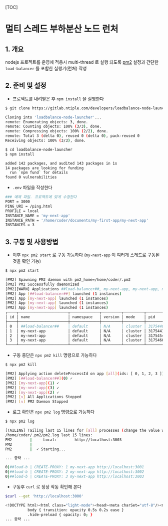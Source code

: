 [TOC]

# 멀티 스레드 부하분산 노드 런처

## 1. 개요

nodejs 프로젝트를 운영에 적용시 multi-thread 로 실행 되도록 [pm2](https://pm2.keymetrics.io/) 설정과 간단한 `load-balancer` 를 포함한 실행기(런처) 작성

## 2. 준비 및 설정

- 프로젝트를 내려받은 후 `npm install` 을 실행한다

<!--[-------------------------------------------------------------------------->
```bash
$ git clone https://gitlab.ntiple.com/developers/loadbalance-node-launcher.git

Cloning into 'loadbalance-node-launcher'...
remote: Enumerating objects: 3, done.
remote: Counting objects: 100% (3/3), done.
remote: Compressing objects: 100% (2/2), done.
remote: Total 3 (delta 0), reused 0 (delta 0), pack-reused 0
Receiving objects: 100% (3/3), done.

$ cd loadbalance-node-launcher
$ npm install

added 142 packages, and audited 143 packages in 1s
14 packages are looking for funding
  run `npm fund` for details
found 0 vulnerabilities
```
<!--]-------------------------------------------------------------------------->

- `.env` 파일을 작성한다

<!--[-------------------------------------------------------------------------->
```bash
### 예제 파일. 프로젝트에 맞게 수정한다
PORT = 3000
PING_URI = /ping.html
PROFILE = local
INSTANCE_NAME = 'my-next-app'
INSTANCE_PATH = '/home/coder/documents/my-first-app/my-next-app'
INSTANCES = 3
```
<!--]-------------------------------------------------------------------------->


## 3. 구동 및 사용방법

- 이후 `npx pm2 start` 로 구동 가능하다 (`my-next-app` 이 여러개 스레드로 구동된 것을 확인 가능)

<!--[-------------------------------------------------------------------------->
```bash
$ npx pm2 start

[PM2] Spawning PM2 daemon with pm2_home=/home/coder/.pm2
[PM2] PM2 Successfully daemonized
[PM2][WARN] Applications ##load-balancer##, my-next-app, my-next-app, my-next-app not running, starting...
[PM2] App [##load-balancer##] launched (1 instances)
[PM2] App [my-next-app] launched (1 instances)
[PM2] App [my-next-app] launched (1 instances)
[PM2] App [my-next-app] launched (1 instances)
┌────┬──────────────────────┬─────────────┬─────────┬─────────┬──────────┬────────┬──────┬───────────┬──────────┬──────────┬──────────┬──────────┐
│ id │ name                 │ namespace   │ version │ mode    │ pid      │ uptime │ ↺    │ status    │ cpu      │ mem      │ user     │ watching │
├────┼──────────────────────┼─────────────┼─────────┼─────────┼──────────┼────────┼──────┼───────────┼──────────┼──────────┼──────────┼──────────┤
│ 0  │ ##load-balancer##    │ default     │ N/A     │ cluster │ 3175440  │ 0s     │ 0    │ online    │ 0%       │ 54.9mb   │ coder    │ disabled │
│ 1  │ my-next-app          │ default     │ N/A     │ cluster │ 3175441  │ 0s     │ 0    │ online    │ 0%       │ 54.0mb   │ coder    │ disabled │
│ 2  │ my-next-app          │ default     │ N/A     │ cluster │ 3175454  │ 0s     │ 0    │ online    │ 0%       │ 49.9mb   │ coder    │ disabled │
│ 3  │ my-next-app          │ default     │ N/A     │ cluster │ 3175460  │ 0s     │ 0    │ online    │ 0%       │ 47.0mb   │ coder    │ disabled │
└────┴──────────────────────┴─────────────┴─────────┴─────────┴──────────┴────────┴──────┴───────────┴──────────┴──────────┴──────────┴──────────┘
```
<!--]-------------------------------------------------------------------------->

- 구동 중단은 `npx pm2 kill` 명령으로 가능하다

<!--[-------------------------------------------------------------------------->
```bash
$ npx pm2 kill

[PM2] Applying action deleteProcessId on app [all](ids: [ 0, 1, 2, 3 ])
[PM2] [##load-balancer##](0) ✓
[PM2] [my-next-app](1) ✓
[PM2] [my-next-app](3) ✓
[PM2] [my-next-app](2) ✓
[PM2] [v] All Applications Stopped
[PM2] [v] PM2 Daemon Stopped
```
<!--]-------------------------------------------------------------------------->

- 로그 확인은 `npx pm2 log` 명령으로 가능하다

<!--[-------------------------------------------------------------------------->
```bash
$ npx pm2 log

[TAILING] Tailing last 15 lines for [all] processes (change the value with --lines option)
/home/coder/.pm2/pm2.log last 15 lines:
PM2        |   - Local:        http://localhost:3003
PM2        | 
PM2        |  ✓ Starting...

... 중략 ...

0|##load-b | CREATE-PROXY: 1 my-next-app http://localhost:3001
0|##load-b | CREATE-PROXY: 2 my-next-app http://localhost:3002
0|##load-b | CREATE-PROXY: 3 my-next-app http://localhost:3003
```
<!--]-------------------------------------------------------------------------->

- 구동후 `curl` 로 정상 작동 확인해 본다

<!--[-------------------------------------------------------------------------->
```bash
$curl --get 'http://localhost:3000'

<!DOCTYPE html><html class="light-mode"><head><meta charSet="utf-8"/><meta name="viewport" content="width=device-width"/><meta name="next-head-count" content="2"/><meta http-equiv="cache-control" content="max-age=0"/><meta http-equiv="cache-control" content="no-cache"/><meta http-equiv="expires" content="0"/><meta http-equiv="expires" content="Tue, 01 Jan 1980 1:00:00 GMT"/><meta http-equiv="pragma" content="no-cache"/><script>window.globalThis = window;</script><link rel="preload" type="font/woff2" href="/assets/fonts/jal-onuel.woff" as="font"/><link rel="stylesheet" type="text/css" href="/assets/fonts/jal-onuel.css"/><meta name="revised" content="2024-08-11T02:04:30.196+09:00"/><style>
          body { transition: opacity 0.5s 0.2s ease }
          .hide-preload { opacity: 0; }
... 중략 ...
```
<!--]-------------------------------------------------------------------------->
